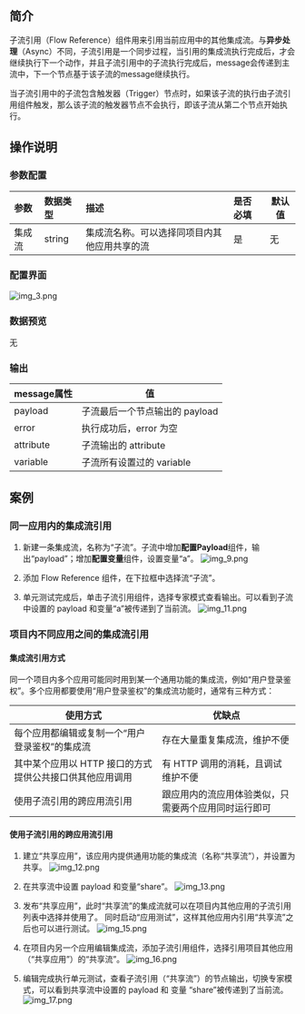 ## 简介

子流引用（Flow Reference）组件用来引用当前应用中的其他集成流。与**异步处理**（Async）不同，子流引用是一个同步过程，当引用的集成流执行完成后，才会继续执行下一个动作，并且子流引用中的子流执行完成后，message会传递到主流中，下一个节点基于该子流的message继续执行。

当子流引用中的子流包含触发器（Trigger）节点时，如果该子流的执行由子流引用组件触发，那么该子流的触发器节点不会执行，即该子流从第二个节点开始执行。

## 操作说明

### 参数配置

| 参数  | 数据类型   | 描述                     | 是否必填 | 默认值 |
|:----|:-------|:-----------------------|:-----|-----|
| 集成流 | string | 集成流名称。可以选择同项目内其他应用共享的流 | 是    | 无   |

### 配置界面

![img_3.png](https://staticintl.cloudcachetci.com/yehe/backend-news/bsKL204_1.png)

### 数据预览
无

### 输出

| message属性 | 值                  |
|-----------|--------------------|
| payload   | 子流最后一个节点输出的 payload |
| error     | 执行成功后，error 为空     |
| attribute | 子流输出的 attribute     |
| variable  | 子流所有设置过的 variable   |

## 案例

### 同一应用内的集成流引用

1. 新建一条集成流，名称为“子流”。子流中增加**配置Payload**组件，输出“payload”；增加**配置变量**组件，设置变量“a”。
![img_9.png](https://staticintl.cloudcachetci.com/yehe/backend-news/jDAw919_2.png)
2. 添加 Flow Reference 组件，在下拉框中选择流“子流”。

3. 单元测试完成后，单击子流引用组件，选择专家模式查看输出。可以看到子流中设置的 payload 和变量“a”被传递到了当前流。
![img_11.png](https://staticintl.cloudcachetci.com/yehe/backend-news/ykTs871_3.png)


### 项目内不同应用之间的集成流引用
#### 集成流引用方式
同一个项目内多个应用可能同时用到某一个通用功能的集成流，例如“用户登录鉴权”。多个应用都要使用“用户登录鉴权”的集成流功能时，通常有三种方式：

| 使用方式 | 优缺点 |
|---------|---------|
| 每个应用都编辑或复制一个“用户登录鉴权”的集成流 | 存在大量重复集成流，维护不便 |
| 其中某个应用以 HTTP 接口的方式提供公共接口供其他应用调用 | 有 HTTP 调用的消耗，且调试维护不便 |
| 使用子流引用的跨应用流引用 | 跟应用内的流应用体验类似，只需要两个应用同时运行即可 |

#### 使用子流引用的跨应用流引用
1. 建立“共享应用”，该应用内提供通用功能的集成流（名称“共享流”），并设置为共享。
	![img_12.png](https://staticintl.cloudcachetci.com/yehe/backend-news/uRu8156_4.png)
2. 在共享流中设置 payload 和变量“share”。
	![img_13.png](https://staticintl.cloudcachetci.com/yehe/backend-news/RKJJ109_5.png)
3. 发布“共享应用”，此时“共享流”的集成流就可以在项目内其他应用的子流引用列表中选择并使用了。
同时启动“应用测试”，这样其他应用内引用“共享流”之后也可以进行测试。
	![img_15.png](https://staticintl.cloudcachetci.com/yehe/backend-news/TjrQ015_6.png)
4. 在项目内另一个应用编辑集成流，添加子流引用组件，选择引用项目其他应用（“共享应用”）的“共享流”。
	![img_16.png](https://staticintl.cloudcachetci.com/yehe/backend-news/Wh2L062_7.png)
5. 编辑完成执行单元测试，查看子流引用（“共享流”）的节点输出，切换专家模式，可以看到共享流中设置的 payload 和 变量 “share”被传递到了当前流。
	![img_17.png](https://staticintl.cloudcachetci.com/yehe/backend-news/dHWC969_8.png)

   ​    
